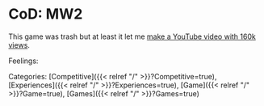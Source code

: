 # CoD: MW2

This game was trash but at least it let me [make a YouTube video with 160k views](https://www.youtube.com/watch?v=fx1vtMZCFvI&ab_channel=s1lentProtector).

Feelings:

Categories: [Competitive]({{< relref "/" >}}?Competitive=true),
[Experiences]({{< relref "/" >}}?Experiences=true),
[Game]({{< relref "/" >}}?Game=true),
[Games]({{< relref "/" >}}?Games=true)